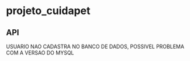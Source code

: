 # projeto_cuidapet


## API

USUARIO NAO CADASTRA NO BANCO DE DADOS, POSSIVEL PROBLEMA COM A VERSAO DO MYSQL
